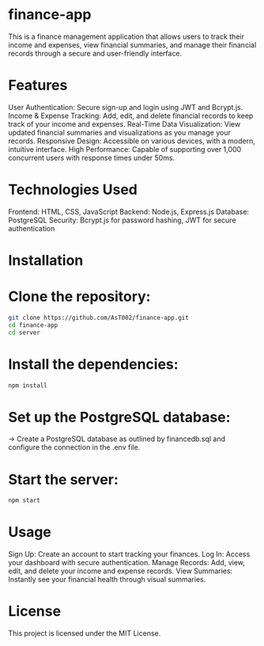 # finance-app

This is a finance management application that allows users to track their income and expenses, view financial summaries, and manage their financial records through a secure and user-friendly interface.

# Features
User Authentication: Secure sign-up and login using JWT and Bcrypt.js.
Income & Expense Tracking: Add, edit, and delete financial records to keep track of your income and expenses.
Real-Time Data Visualization: View updated financial summaries and visualizations as you manage your records.
Responsive Design: Accessible on various devices, with a modern, intuitive interface.
High Performance: Capable of supporting over 1,000 concurrent users with response times under 50ms.

# Technologies Used
Frontend: HTML, CSS, JavaScript
Backend: Node.js, Express.js
Database: PostgreSQL
Security: Bcrypt.js for password hashing, JWT for secure authentication

# Installation

# Clone the repository:
```bash
git clone https://github.com/AsT002/finance-app.git
cd finance-app
cd server
```

# Install the dependencies:
```bash
npm install
```

# Set up the PostgreSQL database:
-> Create a PostgreSQL database as outlined by financedb.sql and configure the connection in the .env file.

# Start the server: 
```bash
npm start
```

# Usage
Sign Up: Create an account to start tracking your finances.
Log In: Access your dashboard with secure authentication.
Manage Records: Add, view, edit, and delete your income and expense records.
View Summaries: Instantly see your financial health through visual summaries.

# License
This project is licensed under the MIT License.

